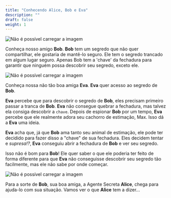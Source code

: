 ```yaml
---
title: "Conhecendo Alice, Bob e Eva"
description: ""
draft: false
weight: 1
---
```


![Não é possível carregar a imagem](../img/Bob.png?height=250px)

Conheça nosso amigo <b>Bob</b>. **Bob** tem um segredo que não quer compartilhar, ele
gostaria de mantê-lo seguro. Ele tem o segredo trancado em algum lugar seguro. Apenas
Bob tem a 'chave' da fechadura para garantir que ninguém possa descobrir seu segredo,
exceto ele.

![Não é possível carregar a imagem](../img/Eva.png?height=250px)

Conheça nossa não tão boa amiga <b>Eva</b>. **Eva** quer acesso ao segredo de **Bob**.

**Eva** percebe que para descobrir o segredo de **Bob**, eles precisam primeiro passar a
tranca de **Bob**. **Eva** não consegue quebrar a fechadura, mas talvez ela consiga descobrir a
`chave`. Depois de espionar **Bob** por um tempo, **Eva** percebe que ele realmente
adora seu cachorro de estimação, Max. Isso dá a **Eva** uma ideia.

**Eva** acha que, já que **Bob** ama tanto seu animal de estimação, ele pode ter decidido
para fazer disso a "chave" de sua fechadura. Eles decidem tentar e *supresa!?*,
**Eva** conseguiu abrir a fechadura de **Bob** e ver seu segredo.

Isso não é bom para **Bob**! Ele quer saber o que ele poderia ter feito
de forma diferente para que **Eva** não conseguisse descobrir seu segredo tão facilmente, mas ele não
sabe por onde começar.

![Não é possível carregar a imagem](../img/Alice.png?height=250px)

Para a sorte de **Bob**, sua boa amiga, a Agente Secreta <b>Alice</b>, chega para ajuda-lo
com sua situação. Vamos ver o que **Alice** tem a dizer...
